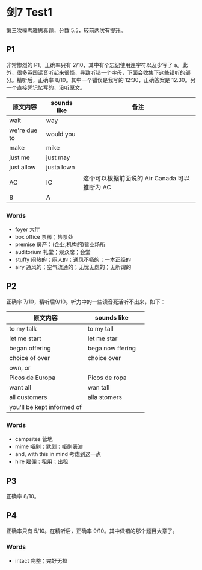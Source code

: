 # 剑7 Test1

第三次模考雅思真题，分数 5.5，较前两次有提升。

## P1

非常惨烈的 P1，正确率只有 2/10，其中有个忘记使用连字符以及少写了 a。此外，很多英国读音听起来很怪，导致听错一个字母，下面会收集下这些错听的部分。精听后，正确率 8/10。其中一个错误是我写的 12:30，正确答案是 12.30。另一个直接凭记忆写的，没听原文。

| 原文内容     | sounds like | 备注                                          |
| ------------ | ----------- | --------------------------------------------- |
| wait         | way         |                                               |
| we're due to | would you   |                                               |
| make         | mike        |                                               |
| just me      | just may    |                                               |
| just allow   | justa lown  |                                               |
| AC           | IC          | 这个可以根据前面说的 Air Canada 可以推断为 AC |
| 8            | A           |                                               |

### Words

- foyer 大厅
- box office 票房；售票处
- premise 房产；(企业,机构的)营业场所
- auditorium 礼堂；观众席；会堂
- stuffy 闷热的；闷人的；通风不畅的；一本正经的
- airy 通风的；空气流通的；无忧无虑的；无所谓的

## P2

正确率 7/10，精听后9/10。听力中的一些读音死活听不出来，如下：

| 原文内容                   | sounds like      |      |
| -------------------------- | ---------------- | ---- |
| to my talk                 | to my tall       |      |
| let me start               | let me star      |      |
| began offering             | bega now ffering |      |
| choice of over             | choice over      |      |
| own, or                    |                  |      |
| Picos de Europa            | Picos de ropa    |      |
| want all                   | wan tall         |      |
| all customers              | alla stomers     |      |
| you'll be kept informed of |                  |      |

### Words

- campsites 营地
- mime 哑剧；默剧；哑剧表演
- and, with this in mind 考虑到这一点
- hire 雇佣；租用；出租

## P3

正确率 8/10。

## P4

正确率只有 5/10。在精听后，正确率 9/10。其中做错的那个题目大意了。

### Words

- intact 完整；完好无损
